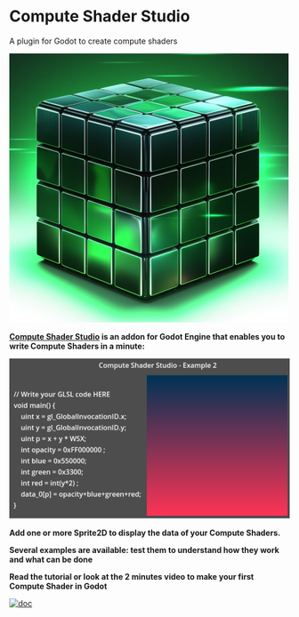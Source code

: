 # Compute Shader Studio
 A plugin for Godot to create compute shaders
 
![logo](addons/compute_shader_studio/icon.png)

**[Compute Shader Studio](https://virtulab.univ-brest.fr) is an addon for Godot Engine that enables you to write Compute Shaders in a minute:**

![logo](screenshots/compute_shader_studio_ex2.png)

**Add one or more Sprite2D to display the data of your Compute Shaders.**

**Several examples are available: test them to understand how they work and what can be done**

**Read the tutorial or look at the 2 minutes video to make your first Compute Shader in Godot**

[![doc](screenshots/BTFG_documentation_front_page.png)](doc/behavior_tree_for_groups.pdf)
